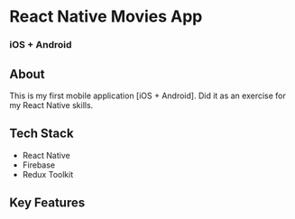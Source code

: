 # React Native Movies App

### iOS + Android

## About

This is my first mobile application [iOS + Android]. Did it as an exercise for my React Native skills.

## Tech Stack

- React Native
- Firebase
- Redux Toolkit

## Key Features

